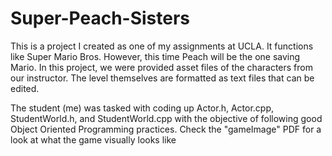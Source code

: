 # Super-Peach-Sisters
This is a project I created as one of my assignments at UCLA. It functions like Super Mario Bros. However, this time Peach will be the one saving Mario. In this project, we were provided asset files of the characters from our instructor. The level themselves are formatted as text files that can be edited. 

The student (me) was tasked with coding up Actor.h, Actor.cpp, StudentWorld.h, and StudentWorld.cpp with the objective of following good Object Oriented Programming practices. 
Check the "gameImage" PDF for a look at what the game visually looks like
